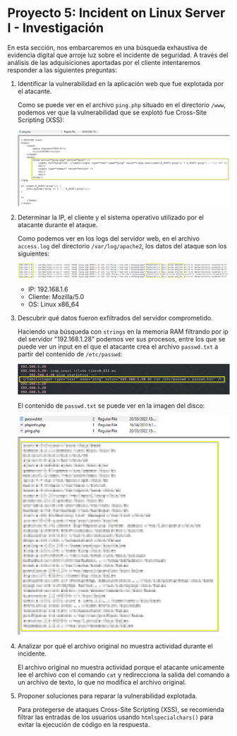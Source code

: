 # Proyecto 5: Incident on Linux Server I - Investigación

En esta sección, nos embarcaremos en una búsqueda exhaustiva de evidencia digital que arroje luz sobre el incidente de seguridad. A través del análisis de las adquisiciones aportadas por el cliente intentaremos responder a las siguientes preguntas:

1. Identificar la vulnerabilidad en la aplicación web que fue explotada por el atacante.

   Como se puede ver en el archivo `ping.php` situado en el directorio `/www`, podemos ver que la vulnerabilidad que se explotó fue Cross-Site Scripting (XSS):

   ![pingphpContent.png](./img/pingphpContent.png)

2. Determinar la IP, el cliente y el sistema operativo utilizado por el atacante durante el ataque.

   Como podemos ver en los logs del servidor web, en el archivo `access.log` del directorio `/var/log/apache2`, los datos del ataque son los siguientes:

   ![Attack.png](/img/attackLogs.png)

   - IP: 192.168.1.6
   - Cliente: Mozilla/5.0
   - OS: Linux x86_64

3. Descubrir qué datos fueron exfiltrados del servidor comprometido.

   Haciendo una búsqueda con `strings` en la memoria RAM filtrando por ip del servidor "192.168.1.28" podemos ver sus procesos, entre los que se puede ver un input en el que el atacante crea el archivo `passwd.txt` a partir del contenido de `/etc/passwd`:

   ![stringRAM.png](./img/stringRAM.png)

   El contenido de `passwd.txt` se puede ver en la imagen del disco:

   ![passwdtxtContent.png](./img/passwdtxtContent.png)

4. Analizar por qué el archivo original no muestra actividad durante el incidente.

   El archivo original no muestra actividad porque el atacante unicamente lee el archivo con el comando `cat` y redirecciona la salida del comando a un archivo de texto, lo que no modifica el archivo original.

5. Proponer soluciones para reparar la vulnerabilidad explotada.

   Para protegerse de ataques Cross-Site Scripting (XSS), se recomienda filtrar las entradas de los usuarios usando `htmlspecialchars()` para evitar la ejecución de código en la respuesta.
